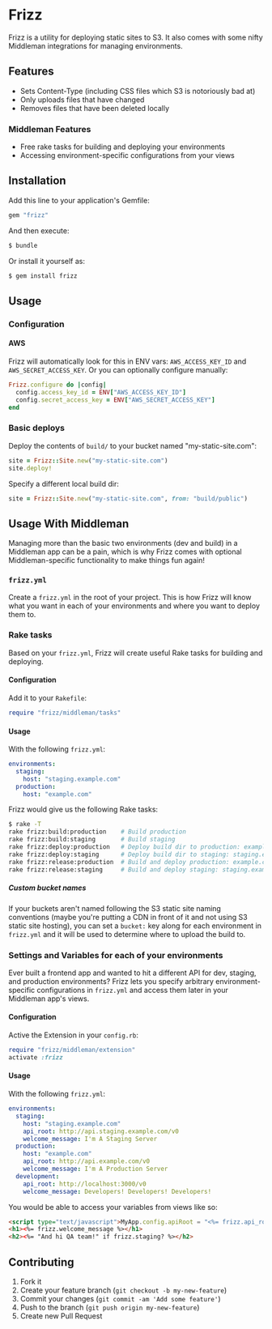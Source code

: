 # Frizz

Frizz is a utility for deploying static sites to S3. It also comes with
some nifty Middleman integrations for managing environments.

## Features

* Sets Content-Type (including CSS files which S3 is notoriously bad at)
* Only uploads files that have changed
* Removes files that have been deleted locally

### Middleman Features

* Free rake tasks for building and deploying your environments
* Accessing environment-specific configurations from your views

## Installation

Add this line to your application's Gemfile:

```ruby
gem "frizz"
```

And then execute:

```bash
$ bundle
```

Or install it yourself as:

```bash
$ gem install frizz
```

## Usage

### Configuration

#### AWS

Frizz will automatically look for this in ENV vars: `AWS_ACCESS_KEY_ID`
and `AWS_SECRET_ACCESS_KEY`. Or you can optionally configure manually:

```ruby
Frizz.configure do |config|
  config.access_key_id = ENV["AWS_ACCESS_KEY_ID"]
  config.secret_access_key = ENV["AWS_SECRET_ACCESS_KEY"]
end
```

### Basic deploys

Deploy the contents of `build/` to your bucket named "my-static-site.com":

```ruby
site = Frizz::Site.new("my-static-site.com")
site.deploy!
```

Specify a different local build dir:

```ruby
site = Frizz::Site.new("my-static-site.com", from: "build/public")
```

## Usage With Middleman

Managing more than the basic two environments (dev and build) in a Middleman app
can be a pain, which is why Frizz comes with optional Middleman-specific
functionality to make things fun again!

### `frizz.yml`

Create a `frizz.yml` in the root of your project. This is how Frizz will know
what you want in each of your environments and where you want to deploy them
to.

### Rake tasks

Based on your `frizz.yml`, Frizz will create useful Rake tasks for building
and deploying.

#### Configuration

Add it to your `Rakefile`:

```ruby
require "frizz/middleman/tasks"
```

#### Usage

With the following `frizz.yml`:

```yaml
environments:
  staging:
    host: "staging.example.com"
  production:
    host: "example.com"
```

Frizz would give us the following Rake tasks:

```bash
$ rake -T
rake frizz:build:production    # Build production
rake frizz:build:staging       # Build staging
rake frizz:deploy:production   # Deploy build dir to production: example.com
rake frizz:deploy:staging      # Deploy build dir to staging: staging.example.com
rake frizz:release:production  # Build and deploy production: example.com
rake frizz:release:staging     # Build and deploy staging: staging.example.com
```

##### Custom bucket names

If your buckets aren't named following the S3 static site naming conventions
(maybe you're putting a CDN in front of it and not using S3 static site
hosting), you can set a `bucket:` key along for each environment in `frizz.yml`
and it will be used to determine where to upload the build to.

### Settings and Variables for each of your environments

Ever built a frontend app and wanted to hit a different API for dev, staging,
and production environments? Frizz lets you specify arbitrary environment-specific
configurations in `frizz.yml` and access them later in your Middleman app's views.

#### Configuration

Active the Extension in your `config.rb`:

```ruby
require "frizz/middleman/extension"
activate :frizz
```

#### Usage

With the following `frizz.yml`:

```yaml
environments:
  staging:
    host: "staging.example.com"
    api_root: http://api.staging.example.com/v0
    welcome_message: I'm A Staging Server
  production:
    host: "example.com"
    api_root: http://api.example.com/v0
    welcome_message: I'm A Production Server
  development:
    api_root: http://localhost:3000/v0
    welcome_message: Developers! Developers! Developers!
```

You would be able to access your variables from views like so:

```html
<script type="text/javascript">MyApp.config.apiRoot = "<%= frizz.api_root %>";</script>
<h1><%= frizz.welcome_message %></h1>
<h2><%= "And hi QA team!" if frizz.staging? %></h2>
```

## Contributing

1. Fork it
2. Create your feature branch (`git checkout -b my-new-feature`)
3. Commit your changes (`git commit -am 'Add some feature'`)
4. Push to the branch (`git push origin my-new-feature`)
5. Create new Pull Request
